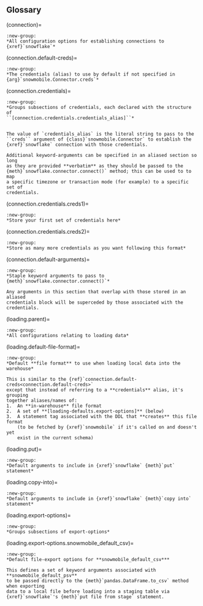 ## Glossary

(connection)=
```{tabbed} [connection]
:new-group:
*All configuration options for establishing connections to {xref}`snowflake`*
```

(connection.default-creds)=
```{tabbed} default-creds
:new-group:
*The credentials (alias) to use by default if not specified in 
{arg}`snowmobile.Connector.creds`*
```

(connection.credentials)=
```{tabbed} [connection.credentials]
:new-group:
*Groups subsections of credentials, each declared with the structure of 
``[connection.credentials.credentials_alias]``*
```
```{tabbed} +
    
The value of `credentials_alias` is the literal string to pass to the 
``creds`` argument of {class}`snowmobile.Connector` to establish the 
{xref}`snowflake` connection with those credentials.

Additional keyword-arguments can be specified in an aliased section so long 
as they are provided **verbatim** as they should be passed to the 
{meth}`snowflake.connector.connect()` method; this can be used to to map 
a specific timezone or transaction mode (for example) to a specific set of 
credentials.
```

(connection.credentials.creds1)=    
```{tabbed} [connection.credentials.creds1]
:new-group:
*Store your first set of credentials here*
```

(connection.credentials.creds2)=    
```{tabbed} [connection.credentials.creds2]
:new-group:
*Store as many more credentials as you want following this format*
```

(connection.default-arguments)=
```{tabbed} [connection.default-arguments]
:new-group:
*Staple keyword arguments to pass to {meth}`snowflake.connector.connect()`*
```
```{tabbed} +
Any arguments in this section that overlap with those stored in an aliased 
credentials block will be superceded by those associated with the credentials.
```

(loading.parent)=
```{tabbed} [loading]
:new-group:
*All configurations relating to loading data*
```

(loading.default-file-format)=
```{tabbed} default-file-format
:new-group:
*Default **file format** to use when loading local data into the warehouse*
```
```{tabbed} +
This is similar to the {ref}`connection.default-creds<connection.default-creds>`
except that instead of referring to a **credentials** alias, it's grouping 
together aliases/names of:
1.  An **in-warehouse** file format
2.  A set of **[loading-defaults.export-options]** (below)
3.  A statement tag associated with the DDL that **creates** this file format 
    (to be fetched by {xref}`snowmobile` if it's called on and doesn't yet 
    exist in the current schema)
```

(loading.put)=
```{tabbed} [loading.put]
:new-group:
*Default arguments to include in {xref}`snowflake` {meth}`put` statement*
```

(loading.copy-into)=
```{tabbed} [loading.copy-into]
:new-group:
*Default arguments to include in {xref}`snowflake` {meth}`copy into` statement*
```

(loading.export-options)=
```{tabbed} [loading.export-options]
:new-group:
*Groups subsections of export-options*
```

(loading.export-options.snowmobile_default_csv)=
```{tabbed} [loading.export-options."snowmobile_default_psv"]
:new-group:
*Default file-export options for **snowmobile_default_csv***
```
```{tabbed} +
This defines a set of keyword arguments associated with **snowmobile_default_psv** 
to be passed directly to the {meth}`pandas.DataFrame.to_csv` method when exporting
data to a local file before loading into a staging table via 
{xref}`snowflake`'s {meth}`put file from stage` statement.
```

